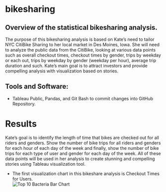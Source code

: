 # bikesharing

## Overview of the statistical bikesharing analysis.

The purpose of this bikesharing analysis is based on Kate’s need to tailor NYC CitiBike Sharing to her local market in Des Moines, Iowa. She will need to analyze the public data from the CitiBike, looking at various data points such as overall checkout times, checkout times by gender, trips by weekday or each out, trips by weekday by gender (weekday per hour), average trip duration and such. Kate’s main goal is to attract investors and provide compelling analysis with visualization based on stories.

## Tools and Software: 
- Tableau Public, Pandas, and Git Bash to commit changes into GitHub Repository. 


# Results
Kate’s goal is to identify the length of time that bikes are checked out for all riders and genders. Show the number of bike trips for all riders and genders for each hour of each day of the week and finally, show the number of bike trips for each type of user and gender for each day of the week. All of these data points will be used in her analysis to create stunning and compelling stories using Tableau visualization tool.

- The first visualization chart in this bikeshare analysis is Checkout Times for Users.<br>
![Top 10 Bacteria Bar Chart](Resources/https://github.com/bariir/bikesharing/blob/main/Resources/CheckoutTimesforUsers.png)<br>
